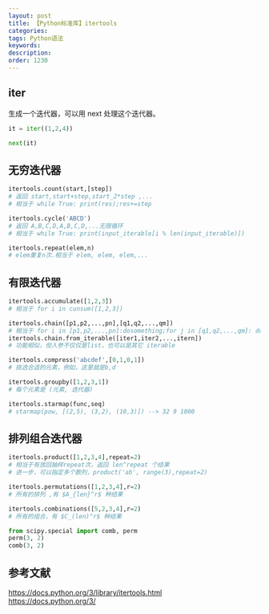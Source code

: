 ```yaml
---
layout: post
title: 【Python标准库】itertools
categories:
tags: Python语法
keywords:
description:
order: 1230
---
```


## iter
生成一个迭代器，可以用 next 处理这个迭代器。
```python
it = iter((1,2,4))

next(it)
```


## 无穷迭代器
```py
itertools.count(start,[step])
# 返回 start,start+step,start_2*step ,...
# 相当于 while True: print(res);res+=step

itertools.cycle('ABCD')
# 返回 A,B,C,D,A,B,C,D,...无限循环
# 相当于 while True: print(input_iterable[i % len(input_iterable)])

itertools.repeat(elem,n)
# elem重复n次.相当于 elem, elem, elem,...
```

## 有限迭代器
```py
itertools.accumulate([1,2,3])
# 相当于 for i in cunsum([1,2,3])

itertools.chain([p1,p2,...,pn],[q1,q2,...,qm])
# 相当于 for i in [p1,p2,...,pn]:dosomething;for j in [q1,q2,...,qm]: dosomething
itertools.chain.from_iterable([iter1,iter2,...,itern])
# 功能相似，但入参不仅仅是list，也可以是其它 iterable

itertools.compress('abcdef',[0,1,0,1])
# 挑选合适的元素，例如，这里就是b,d

itertools.groupby([1,2,3,1])
# 每个元素是 (元素, 迭代器)

itertools.starmap(func,seq)
# starmap(pow, [(2,5), (3,2), (10,3)]) --> 32 9 1000
```

## 排列组合迭代器

```py
itertools.product([1,2,3,4],repeat=2)
# 相当于有放回抽样repeat次，返回 len^repeat 个结果
# 进一步，可以指定多个数列，product('ab', range(3),repeat=2)

itertools.permutations([1,2,3,4],r=2)
# 所有的排列 ,有 $A_{len}^r$ 种结果

itertools.combinations([5,2,3,4],r=2)
# 所有的组合，有 $C_(len)^r$ 种结果
```


```py
from scipy.special import comb, perm
perm(3, 2)
comb(3, 2)
```

## 参考文献
https://docs.python.org/3/library/itertools.html  
https://docs.python.org/3/  
